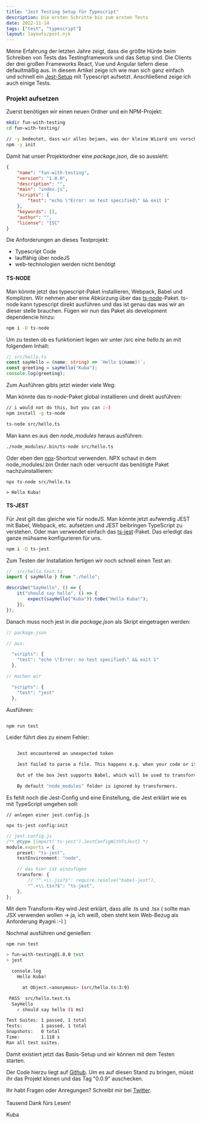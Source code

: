 ```yaml
---
title: "Jest Testing Setup für Typescript"
description: Die ersten Schritte bis zum ersten Tests
date: 2022-11-14
tags: ["test", "typescript"]
layout: layouts/post.njk
---
```


Meine Erfahrung der letzten Jahre zeigt, dass die größte Hürde beim Schreiben von Tests das Testingframework und das Setup sind. Die Clients der drei großen Frameworks React, Vue und Angular liefern diese defaultmäßig aus. In diesem Artikel zeige ich wie man sich ganz einfach und schnell ein [Jest-Setup](https://jestjs.io/) mit Typescript aufsetzt. Anschließend zeige ich auch einige Tests. <!-- endOfPreview -->

### Projekt aufsetzen

Zuerst benötigen wir einen neuen Ordner und ein NPM-Projekt:

```bash
mkdir fun-with-testing
cd fun-with-testing/

// -y bedeutet, dass wir alles bejaen, was der kleine Wizard uns vorschlägt
npm -y init
```

Damit hat unser Projektordner eine _*package.json*_, die so aussieht:

```json
{
    "name": "fun-with-testing",
    "version": "1.0.0",
    "description": "",
    "main": "index.js",
    "scripts": {
        "test": "echo \"Error: no test specified\" && exit 1"
    },
    "keywords": [],
    "author": "",
    "license": "ISC"
}
```

Die Anforderungen an dieses Testprojekt:

-   Typescript Code
-   lauffähig über nodeJS
-   web-technologien werden nicht benötigt

#### TS-NODE

Man könnte jetzt das typescript-Paket installieren, Webpack, Babel und Komplizen. Wir nehmen aber eine Abkürzung über das [ts-node](https://typestrong.org/ts-node/)-Paket. ts-node kann typescript direkt ausführen und das ist genau das was wir an dieser stelle brauchen. Fügen wir nun das Paket als development dependencie hinzu:

```bash
npm i -D ts-node
```

Um zu testen ob es funktioniert legen wir unter /src eine _hello.ts_ an mit folgendem Inhalt:

```ts
// src/hello.ts
const sayHello = (name: string) => `Hello ${name}!`;
const greeting = sayHello("Kuba");
console.log(greeting);
```

Zum Ausführen gibts jetzt wieder viele Weg:

Man könnte das _ts-node_-Paket global installieren und direkt ausführen:

```bash
// i would not do this, but you can :-)
npm install -g ts-node

ts-node src/hello.ts
```

Man kann es aus den _node_modules_ heraus ausführen:

```bash
./node_modules/.bin/ts-node src/hello.ts
```

Oder eben den [npx](https://typestrong.org/ts-node/)-Shortcut verwenden. NPX schaut in dem node_modules/.bin Order nach oder versucht das benötigte Paket nachzuinstallieren:

```
npx ts-node src/hello.ts

> Hello Kuba!
```

#### TS-JEST

Für Jest gilt das gleiche wie für nodeJS. Man könnte jetzt aufwendig JEST mit Babel, Webpack, etc. aufsetzen und JEST beibringen TypeScript zu verstehen. Oder man verwendet einfach das [ts-jest](https://www.npmjs.com/package/ts-jest)-Paket. Das erledigt das ganze mühsame konfigurieren für uns.

```bash
npm i -D ts-jest
```

Zum Testen der Installation fertigen wir noch schnell einen Test an:

```ts
// _src/hello.test.ts_
import { sayHello } from "./hello";

describe("SayHello", () => {
    it("should say hello", () => {
        expect(sayHello("Kuba")).toBe("Hello Kuba!");
    });
});
```

Danach muss noch jest in die _package.json_ als Skript eingetragen werden:

```ts
// package.json

// aus:

  "scripts": {
    "test": "echo \"Error: no test specified\" && exit 1"
  },

// machen wir

  "scripts": {
    "test": "jest"
  },

```

Ausführen:

```bash

npm run test
```

Leider führt dies zu einem Fehler:

```bash

    Jest encountered an unexpected token

    Jest failed to parse a file. This happens e.g. when your code or its dependencies use non-standard JavaScript syntax, or when Jest is not configured to support such syntax.

    Out of the box Jest supports Babel, which will be used to transform your files into valid JS based on your Babel configuration.

    By default "node_modules" folder is ignored by transformers.
```

Es fehlt noch die Jest-Config und eine Einstellung, die Jest erklärt wie es mit TypeScript umgehen soll:

```
// anlegen einer jest.config.js

npx ts-jest config:init
```

```ts
// jest.config.js
/** @type {import('ts-jest').JestConfigWithTsJest} */
module.exports = {
    preset: "ts-jest",
    testEnvironment: "node",

    // das hier ist einzufügen
    transform: {
        // "^.+\\.jsx?$": require.resolve("babel-jest"),
        "^.+\\.tsx?$": "ts-jest",
    },
};
```

Mit dem Transform-Key wird Jest erklärt, dass alle .ts und .tsx ( sollte man JSX verwenden wollen -> ja, ich weiß, oben steht kein Web-Bezug als Anforderung #yagni :-) )

Nochmal ausführen und genießen:

```bash
npm run test

> fun-with-testing@1.0.0 test
> jest

  console.log
    Hello Kuba!

      at Object.<anonymous> (src/hello.ts:3:9)

 PASS  src/hello.test.ts
  SayHello
    ✓ should say hello (1 ms)

Test Suites: 1 passed, 1 total
Tests:       1 passed, 1 total
Snapshots:   0 total
Time:        1.118 s
Ran all test suites.
```

Damit existiert jetzt das Basis-Setup und wir können mit dem Testen starten.

Der Code hierzu liegt auf [Github](https://github.com/derKuba/fun-with-jest/tags). Um es auf diesen Stand zu bringen, müsst ihr das Projekt klonen und das Tag "0.0.9" auschecken.

Ihr habt Fragen oder Anregungen? Schreibt mir bei [Twitter](https://twitter.com/der_kuba).
\
\
Tausend Dank fürs Lesen!

Kuba
